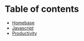 # Table of contents

* [Homebase](README.md)
* [Javascript](javascript.md)
* [Productivity](untitled.md)

